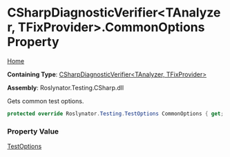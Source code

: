 # CSharpDiagnosticVerifier\<TAnalyzer, TFixProvider\>\.CommonOptions Property

[Home](../../../../../README.md)

**Containing Type**: [CSharpDiagnosticVerifier\<TAnalyzer, TFixProvider\>](../README.md)

**Assembly**: Roslynator\.Testing\.CSharp\.dll

  
Gets common test options\.

```csharp
protected override Roslynator.Testing.TestOptions CommonOptions { get; }
```

### Property Value

[TestOptions](../../../TestOptions/README.md)

